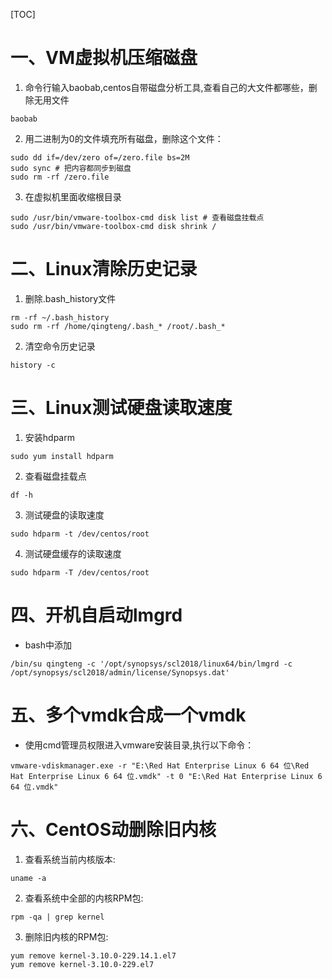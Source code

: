 [TOC]

# 一、VM虚拟机压缩磁盘
1. 命令行输入baobab,centos自带磁盘分析工具,查看自己的大文件都哪些，删除无用文件
```shell
baobab
```
2. 用二进制为0的文件填充所有磁盘，删除这个文件：
```shell
sudo dd if=/dev/zero of=/zero.file bs=2M  
sudo sync # 把内容都同步到磁盘
sudo rm -rf /zero.file
```
3. 在虚拟机里面收缩根目录
```shell
sudo /usr/bin/vmware-toolbox-cmd disk list # 查看磁盘挂载点
sudo /usr/bin/vmware-toolbox-cmd disk shrink /
```

# 二、Linux清除历史记录
1. 删除.bash_history文件
```shell
rm -rf ~/.bash_history
sudo rm -rf /home/qingteng/.bash_* /root/.bash_*
```
2. 清空命令历史记录
```shell
history -c
```

# 三、Linux测试硬盘读取速度
1. 安装hdparm 
```shell
sudo yum install hdparm
```
2. 查看磁盘挂载点
```shell
df -h
```  
3. 测试硬盘的读取速度
```shell
sudo hdparm -t /dev/centos/root
```
4. 测试硬盘缓存的读取速度
```shell
sudo hdparm -T /dev/centos/root
```

# 四、开机自启动lmgrd
* bash中添加
```shell
/bin/su qingteng -c '/opt/synopsys/scl2018/linux64/bin/lmgrd -c /opt/synopsys/scl2018/admin/license/Synopsys.dat'
```

# 五、多个vmdk合成一个vmdk
* 使用cmd管理员权限进入vmware安装目录,执行以下命令：
```shell
vmware-vdiskmanager.exe -r "E:\Red Hat Enterprise Linux 6 64 位\Red Hat Enterprise Linux 6 64 位.vmdk" -t 0 "E:\Red Hat Enterprise Linux 6 64 位.vmdk"
```

# 六、CentOS动删除旧内核
1. 查看系统当前内核版本:
```shell
uname -a
```
2. 查看系统中全部的内核RPM包:
```shell
rpm -qa | grep kernel
```
3. 删除旧内核的RPM包:
```shell
yum remove kernel-3.10.0-229.14.1.el7
yum remove kernel-3.10.0-229.el7
```

